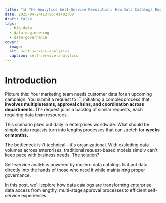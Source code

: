 ```yaml
---
title: "📊 The Analytics Self-Service Revolution: How Data Catalogs Empower Enterprise Teams 💡"
date: 2025-04-24T13:06:41+02:00
draft: false
tags:
  - big-data
  - data-engineering
  - data-governance
cover:
  image: 
  alt: self-service-analytics
  caption: self-service-analytics
---
```


# Introduction

Picture this: Your marketing team needs customer data for an upcoming campaign. You submit a request to IT, initiating a complex process that **involves multiple teams, approval chains, and coordination across departments.** The request joins a backlog of similar requests, each requiring data team resources.

This scenario plays out daily in enterprises worldwide. What should be simple data requests turn into lengthy processes that can stretch for **weeks or months.**

The bottleneck isn't technical—it's organizational. With exploding data volumes across enterprises, traditional request-based models simply can't keep pace with business needs. The solution? 

Self-service analytics powered by modern data catalogs that put data directly into the hands of those who need it while maintaining proper governance.

In this post, we'll explore how data catalogs are transforming enterprise data access from lengthy, multi-stage approval processes to efficient self-service experiences.

